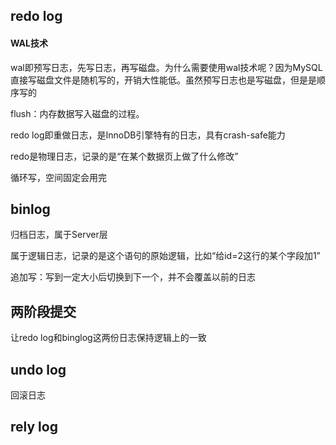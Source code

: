 ## redo log

#### WAL技术

wal即预写日志，先写日志，再写磁盘。为什么需要使用wal技术呢？因为MySQL直接写磁盘文件是随机写的，开销大性能低。虽然预写日志也是写磁盘，但是是顺序写的

flush：内存数据写入磁盘的过程。

redo log即重做日志，是InnoDB引擎特有的日志，具有crash-safe能力

redo是物理日志，记录的是“在某个数据页上做了什么修改”

循环写，空间固定会用完

## binlog

归档日志，属于Server层

属于逻辑日志，记录的是这个语句的原始逻辑，比如“给id=2这行的某个字段加1”	

追加写：写到一定大小后切换到下一个，并不会覆盖以前的日志

## 两阶段提交

让redo log和binglog这两份日志保持逻辑上的一致

## undo log

回滚日志



## rely log

